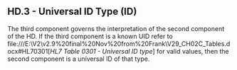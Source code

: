 ## HD.3 - Universal ID Type (ID)

The third component governs the interpretation of the second component of the HD. If the third component is a known UID refer to file:///E:\V2\v2.9%20final%20Nov%20from%20Frank\V29_CH02C_Tables.docx#HL70301[_HL7 Table 0301 - Universal_ _ID type_] for valid values, then the second component is a universal ID of that type.
